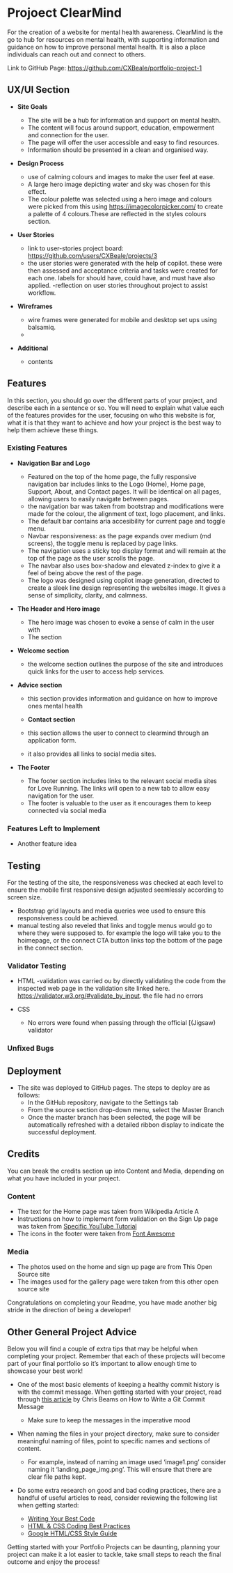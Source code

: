 # Projoect ClearMind

For the creation of a website for mental health awareness. ClearMind is the go to hub for resources on mental health, with supporting information and guidance on how to improve personal mental health. It is also a place individuals can reach out and connect to others.

Link to GitHub Page:
https://github.com/CXBeale/portfolio-project-1

## UX/UI Section

- __Site Goals__

  - The site will be a hub for information and support on mental health.
  - The content will focus around support, education, empowerment and   connection for the user. 
  - The page will offer the user accessible and easy to find resources.
  - Information should be presented in a clean and organised way.

- __Design Process__

    - use of calming colours and images to make the user feel at ease.
    - A large hero image depicting water and sky was chosen for this effect.
    - The colour palette was selected using a hero image and colours were picked from this using https://imagecolorpicker.com/ to create a palette of 4 colours.These are reflected in the styles colours section.


- __User Stories__

    - link to user-stories project board: https://github.com/users/CXBeale/projects/3
    - the user stories were generated with the help of copilot. these were then assessed and acceptance criteria and tasks were created for each one.
    labels for should have, could have, and must have also applied.
    -reflection on user stories throughout project to assist workflow.

- __Wireframes__

    - wire frames were generated for mobile and desktop set ups using balsamiq.
    -

- __Additional__

    - contents

## Features 

In this section, you should go over the different parts of your project, and describe each in a sentence or so. You will need to explain what value each of the features provides for the user, focusing on who this website is for, what it is that they want to achieve and how your project is the best way to help them achieve these things.

### Existing Features

- __Navigation Bar and Logo__

  - Featured on the top of the home page, the fully responsive navigation bar includes links to the Logo (Home), Home page, Support, About, and Contact pages. It will be identical on all pages, allowing users to easily navigate between pages.
  - the navigation bar was taken from bootstrap and modifications were made for the colour, the alignment of text, logo placement, and links.
  - The default bar contains aria accesibility for current page and toggle menu. 
  - Navbar responsiveness: as the page expands over medium (md screens), the toggle menu is replaced by page links.
  - The navigation uses a sticky top display format and will remain at the top of the page as the user scrolls the page.
  - The navbar also uses box-shadow and elevated z-index to give it a feel of being above the rest of the page.
  - The logo was designed using copilot image generation, directed to create a sleek line design representing the websites image. It gives a sense of simplicity, clarity, and calmness. 


- __The Header and Hero image__

  - The hero image was chosen to evoke a sense of calm in the user with 
  - The section



- __Welcome section__

  - the welcome section outlines the purpose of the site and introduces quick links for the user to access help services.


- __Advice section__

  - this section provides information and guidance on how to improve ones mental health

  - __Contact section__

  - this section allows the user to connect to clearmind through an application form. 
  - it also provides all links to social media sites.


- __The Footer__ 

  - The footer section includes links to the relevant social media sites for Love Running. The links will open to a new tab to allow easy navigation for the user. 
  - The footer is valuable to the user as it encourages them to keep connected via social media

### Features Left to Implement

- Another feature idea

## Testing 

For the testing of the site, the responsiveness was checked at each level to ensure the mobile first responsive design adjusted seemlessly according to screen size.
- Bootstrap grid layouts and media queries wee used to ensure this responsiveness could be achieved.
- manual testing also reveled that links and toggle menus would go to where they were supposed to. for example the logo will take you to the hoimepage, or the connect CTA button links top the bottom of the page in the connect section.


### Validator Testing 

- HTML
  -validation was carried ou by directly validating the code from the inspected web page in the validation site linked here. https://validator.w3.org/#validate_by_input.
  the file had no errors
  
- CSS
  - No errors were found when passing through the official [(Jigsaw) validator

### Unfixed Bugs


## Deployment


- The site was deployed to GitHub pages. The steps to deploy are as follows: 
  - In the GitHub repository, navigate to the Settings tab 
  - From the source section drop-down menu, select the Master Branch
  - Once the master branch has been selected, the page will be automatically refreshed with a detailed ribbon display to indicate the successful deployment. 


## Credits 

You can break the credits section up into Content and Media, depending on what you have included in your project. 

### Content 

- The text for the Home page was taken from Wikipedia Article A
- Instructions on how to implement form validation on the Sign Up page was taken from [Specific YouTube Tutorial](https://www.youtube.com/)
- The icons in the footer were taken from [Font Awesome](https://fontawesome.com/)

### Media

- The photos used on the home and sign up page are from This Open Source site
- The images used for the gallery page were taken from this other open source site


Congratulations on completing your Readme, you have made another big stride in the direction of being a developer! 

## Other General Project Advice

Below you will find a couple of extra tips that may be helpful when completing your project. Remember that each of these projects will become part of your final portfolio so it’s important to allow enough time to showcase your best work! 

- One of the most basic elements of keeping a healthy commit history is with the commit message. When getting started with your project, read through [this article](https://chris.beams.io/posts/git-commit/) by Chris Beams on How to Write  a Git Commit Message 
  - Make sure to keep the messages in the imperative mood 

- When naming the files in your project directory, make sure to consider meaningful naming of files, point to specific names and sections of content.
  - For example, instead of naming an image used ‘image1.png’ consider naming it ‘landing_page_img.png’. This will ensure that there are clear file paths kept. 

- Do some extra research on good and bad coding practices, there are a handful of useful articles to read, consider reviewing the following list when getting started:
  - [Writing Your Best Code](https://learn.shayhowe.com/html-css/writing-your-best-code/)
  - [HTML & CSS Coding Best Practices](https://medium.com/@inceptiondj.info/html-css-coding-best-practice-fadb9870a00f)
  - [Google HTML/CSS Style Guide](https://google.github.io/styleguide/htmlcssguide.html#General)

Getting started with your Portfolio Projects can be daunting, planning your project can make it a lot easier to tackle, take small steps to reach the final outcome and enjoy the process! 